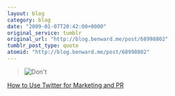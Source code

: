 ```yaml
---
layout: blog
category: blog
date: "2009-01-07T20:42:00+0000"
original_service: tumblr
original_url: "http://blog.benward.me/post/68998802"
tumblr_post_type: quote
atomid: "http://blog.benward.me/post/68998802"
---
```

> <img src="http://media.tumblr.com/5vUVOHNMPig01ym5h2jmOhC3o1_500.png" alt="Don't">

<a href="http://www.howtousetwitterformarketingandpr.com/">How to Use Twitter for Marketing and PR</a>